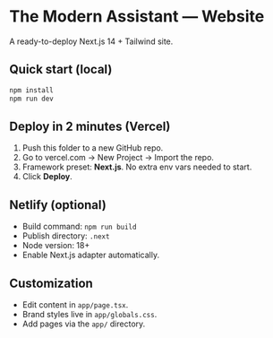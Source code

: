 # The Modern Assistant — Website

A ready-to-deploy Next.js 14 + Tailwind site.

## Quick start (local)

```bash
npm install
npm run dev
```

## Deploy in 2 minutes (Vercel)

1. Push this folder to a new GitHub repo.
2. Go to vercel.com → New Project → Import the repo.
3. Framework preset: **Next.js**. No extra env vars needed to start.
4. Click **Deploy**.

## Netlify (optional)

- Build command: `npm run build`
- Publish directory: `.next`
- Node version: 18+
- Enable Next.js adapter automatically.

## Customization

- Edit content in `app/page.tsx`.
- Brand styles live in `app/globals.css`.
- Add pages via the `app/` directory.